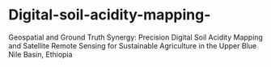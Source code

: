 # Digital-soil-acidity-mapping-
Geospatial and Ground Truth Synergy: Precision Digital Soil Acidity Mapping and Satellite Remote Sensing for Sustainable Agriculture in the Upper Blue Nile Basin, Ethiopia
